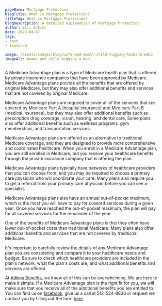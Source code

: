 ```yaml
---
pageName: Mortgage Protection
blogTitle: What is Mortgage Protection?
titleTag: What is Mortgage Protection?
blogDescription: A detailed explanation of Mortgage Protection
author: Bill Adkins
date: 2023-04-07
tags:
- post
- featured

image: /assets/images/blog/wife-and-small-child-hugging-husband.webp
imageAlt: Woman and child hugging a man.
---
```

A Medicare Advantage plan is a type of Medicare health plan that is offered by private insurance companies that have been approved by Medicare. Medicare Advantage plans provide all the benefits that are offered by original Medicare, but they may also offer additional benefits and services that are not covered by original Medicare.

Medicare Advantage plans are required to cover all of the services that are covered by Medicare Part A (hospital insurance) and Medicare Part B (medical insurance), but they may also offer additional benefits such as prescription drug coverage, vision, hearing, and dental care. Some plans also offer additional benefits such as wellness programs, gym memberships, and transportation services.

Medicare Advantage plans are offered as an alternative to traditional Medicare coverage, and they are designed to provide more comprehensive and coordinated healthcare. When you enroll in a Medicare Advantage plan, you are still enrolled in Medicare, but you receive your healthcare benefits through the private insurance company that is offering the plan.

Medicare Advantage plans typically have networks of healthcare providers that you can choose from, and you may be required to choose a primary care physician who will coordinate your care. Many plans also require you to get a referral from your primary care physician before you can see a specialist.

Medicare Advantage plans also have an annual out-of-pocket maximum, which is the most you will have to pay for covered services during a given year. Once you have reached the out-of-pocket maximum, the plan will pay for all covered services for the remainder of the year.

One of the benefits of Medicare Advantage plans is that they often have lower out-of-pocket costs than traditional Medicare. Many plans also offer additional benefits and services that are not covered by traditional Medicare.

It's important to carefully review the details of any Medicare Advantage plan you are considering and compare it to your healthcare needs and budget. Be sure to check which healthcare providers are included in the plan's network, what the plan's costs are, and what additional benefits and services are offered.

At [Adkins Benefits](https://adkinsbenefits.com), we know all of this can be overwhelming. We are here to make it simple. If a Medicare Advantage plan is the right fit for you, we will make sure that you receive all of the additional benefits you are entitled to. You can find us on [facebook](https://www.facebook.com/adkinsbenefits), give us a call at 512-524-9826 or request we contact you by filling out the form [here](https://adkinsbenefits.com/contact/).